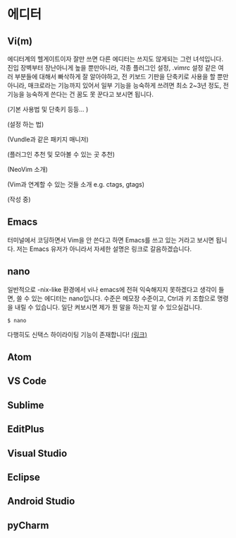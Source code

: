 # 에디터

## Vi(m)

에디터계의 헬게이트이자 잘만 쓰면 다른 에디터는 쓰지도 않게되는 그런 녀석입니다. 진입 장벽부터 장난아니게 높을 뿐만아니라, 각종 플러그인 설정, .vimrc 설정 같은 여러 부분들에 대해서 빠삭하게 잘 알아야하고, 전 키보드 기판을 단축키로 사용을 할 뿐만 아니라, 매크로라는 기능까지 있어서 일부 기능을 능숙하게 쓰려면 최소 2~3년 정도, 전 기능을 능숙하게 쓴다는 건 꿈도 못 꾼다고 보시면 됩니다.

(기본 사용법 및 단축키 등등… )

(설정 하는 법)

(Vundle과 같은 패키지 매니저)

(플러그인 추천 및 모아볼 수 있는 곳 추천)

(NeoVim 소개)

(Vim과 연계할 수 있는 것들 소개 e.g. ctags, gtags)

(작성 중)

## Emacs

터미널에서 코딩하면서 Vim을 안 쓴다고 하면 Emacs를 쓰고 있는 거라고 보시면 됩니다. 저는 Emacs 유저가 아니라서 자세한 설명은 링크로 갈음하겠습니다.

## nano

일반적으로 -nix-like 환경에서 vi나 emacs에 전혀 익숙해지지 못하겠다고 생각이 들면, 쓸 수 있는 에디터는 nano입니다. 수준은 메모장 수준이고, Ctrl과 키 조합으로 명령을 내릴 수 있습니다. 일단 켜보시면 제가 뭔 말을 하는지 알 수 있으실겁니다. 

```shell
$ nano
```

다행히도 신택스 하이라이팅 기능이 존재합니다! [(링크)](http://askubuntu.com/questions/90013/how-do-i-enable-syntax-highlighting-in-nano)

## Atom

## VS Code

## Sublime

## EditPlus

## Visual Studio

## Eclipse

## Android Studio

## pyCharm